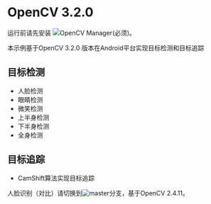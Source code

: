 # OpenCV 3.2.0

运行前请先安装 ![OpenCV Manager(必须)](https://github.com/kongqw/FaceDetectLibrary/tree/opencv3.2.0/OpenCVManager)。

本示例基于OpenCV 3.2.0 版本在Android平台实现目标检测和目标追踪

## 目标检测

- 人脸检测
- 眼睛检测
- 微笑检测
- 上半身检测
- 下半身检测
- 全身检测

## 目标追踪

- CamShift算法实现目标追踪


人脸识别（对比）请切换到![master](https://github.com/kongqw/FaceDetectLibrary/tree/master)分支，基于OpenCV 2.4.11。
